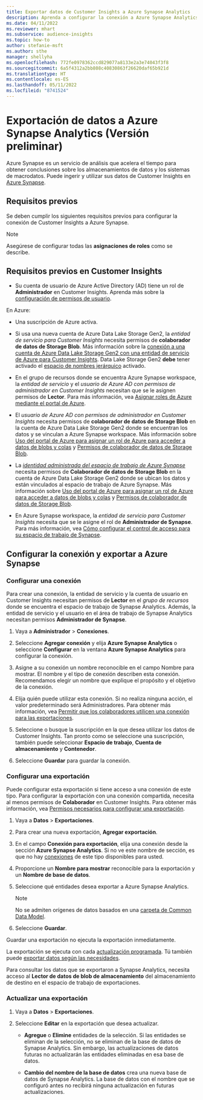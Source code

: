 ```yaml
---
title: Exportar datos de Customer Insights a Azure Synapse Analytics
description: Aprenda a configurar la conexión a Azure Synapse Analytics.
ms.date: 04/11/2022
ms.reviewer: mhart
ms.subservice: audience-insights
ms.topic: how-to
author: stefanie-msft
ms.author: sthe
manager: shellyha
ms.openlocfilehash: 772fe0978362ccd829077a8133e2a3e74043f3f8
ms.sourcegitcommit: 6a5f4312a2bb808c40830863f26620daf65b921d
ms.translationtype: HT
ms.contentlocale: es-ES
ms.lasthandoff: 05/11/2022
ms.locfileid: "8741524"
---
```

# <a name="export-data-to-azure-synapse-analytics-preview"></a>Exportación de datos a Azure Synapse Analytics (Versión preliminar)

Azure Synapse es un servicio de análisis que acelera el tiempo para obtener conclusiones sobre los almacenamientos de datos y los sistemas de macrodatos. Puede ingerir y utilizar sus datos de Customer Insights en [Azure Synapse](/azure/synapse-analytics/overview-what-is).

## <a name="prerequisites"></a>Requisitos previos

Se deben cumplir los siguientes requisitos previos para configurar la conexión de Customer Insights a Azure Synapse.

> [!NOTE]
> Asegúrese de configurar todas las **asignaciones de roles** como se describe.  

## <a name="prerequisites-in-customer-insights"></a>Requisitos previos en Customer Insights

* Su cuenta de usuario de Azure Active Directory (AD) tiene un rol de **Administrador** en Customer Insights. Aprenda más sobre la [configuración de permisos de usuario](permissions.md#assign-roles-and-permissions).

En Azure: 

- Una suscripción de Azure activa.

- Si usa una nueva cuenta de Azure Data Lake Storage Gen2, la *entidad de servicio para Customer Insights* necesita permisos de **colaborador de datos de Storage Blob**. Más información sobre la [conexión a una cuenta de Azure Data Lake Storage Gen2 con una entidad de servicio de Azure para Customer Insights](connect-service-principal.md). Data Lake Storage Gen2 **debe** tener activado el [espacio de nombres jerárquico](/azure/storage/blobs/data-lake-storage-namespace) activado.

- En el grupo de recursos donde se encuentra Azure Synapse workspace, la *entidad de servicio* y el *usuario de Azure AD con permisos de administrador en Customer Insights* necesitan que se le asignen permisos de **Lector**. Para más información, vea [Asignar roles de Azure mediante el portal de Azure](/azure/role-based-access-control/role-assignments-portal).

- El *usuario de Azure AD con permisos de administrador en Customer Insights* necesita permisos de **colaborador de datos de Storage Blob** en la cuenta de Azure Data Lake Storage Gen2 donde se encuentran los datos y se vinculan a Azure Synapse workspace. Más información sobre [Uso del portal de Azure para asignar un rol de Azure para acceder a datos de blobs y colas](/azure/storage/common/storage-auth-aad-rbac-portal) y [Permisos de colaborador de datos de Storage Blob](/azure/role-based-access-control/built-in-roles#storage-blob-data-contributor).

- La *[identidad administrada del espacio de trabajo de Azure Synapse](/azure/synapse-analytics/security/synapse-workspace-managed-identity)* necesita permisos de **Colaborador de datos de Storage Blob** en la cuenta de Azure Data Lake Storage Gen2 donde se ubican los datos y están vinculados al espacio de trabajo de Azure Synapse. Más información sobre [Uso del portal de Azure para asignar un rol de Azure para acceder a datos de blobs y colas](/azure/storage/common/storage-auth-aad-rbac-portal) y [Permisos de colaborador de datos de Storage Blob](/azure/role-based-access-control/built-in-roles#storage-blob-data-contributor).

- En Azure Synapse workspace, la *entidad de servicio para Customer Insights* necesita que se le asigne el rol de **Administrador de Synapse**. Para más información, vea [Cómo configurar el control de acceso para su espacio de trabajo de Synapse](/azure/synapse-analytics/security/how-to-set-up-access-control).

## <a name="set-up-the-connection-and-export-to-azure-synapse"></a>Configurar la conexión y exportar a Azure Synapse

### <a name="configure-a-connection"></a>Configurar una conexión

Para crear una conexión, la entidad de servicio y la cuenta de usuario en Customer Insights necesitan permisos de **Lector** en el *grupo de recursos* donde se encuentra el espacio de trabajo de Synapse Analytics. Además, la entidad de servicio y el usuario en el área de trabajo de Synapse Analytics necesitan permisos **Administrador de Synapse**. 

1. Vaya a **Administrador** > **Conexiones**.

1. Seleccione **Agregar conexión** y elija **Azure Synapse Analytics** o seleccione **Configurar** en la ventana **Azure Synapse Analytics** para configurar la conexión.

1. Asigne a su conexión un nombre reconocible en el campo Nombre para mostrar. El nombre y el tipo de conexión describen esta conexión. Recomendamos elegir un nombre que explique el propósito y el objetivo de la conexión.

1. Elija quién puede utilizar esta conexión. Si no realiza ninguna acción, el valor predeterminado será Administradores. Para obtener más información, vea [Permitir que los colaboradores utilicen una conexión para las exportaciones](connections.md#allow-contributors-to-use-a-connection-for-exports).

1. Seleccione o busque la suscripción en la que desea utilizar los datos de Customer Insights. Tan pronto como se seleccione una suscripción, también puede seleccionar **Espacio de trabajo**, **Cuenta de almacenamiento** y **Contenedor**.

1. Seleccione **Guardar** para guardar la conexión.

### <a name="configure-an-export"></a>Configurar una exportación

Puede configurar esta exportación si tiene acceso a una conexión de este tipo. Para configurar la exportación con una conexión compartida, necesita al menos permisos de **Colaborador** en Customer Insights. Para obtener más información, vea [Permisos necesarios para configurar una exportación](export-destinations.md#set-up-a-new-export).

1. Vaya a **Datos** > **Exportaciones**.

1. Para crear una nueva exportación, **Agregar exportación**.

1. En el campo **Conexión para exportación**, elija una conexión desde la sección **Azure Synapse Analytics**. Si no ve este nombre de sección, es que no hay [conexiones](connections.md) de este tipo disponibles para usted.

1. Proporcione un **Nombre para mostrar** reconocible para la exportación y un **Nombre de base de datos**.

1. Seleccione qué entidades desea exportar a Azure Synapse Analytics.
   > [!NOTE]
   > No se admiten orígenes de datos basados en una [carpeta de Common Data Model](connect-common-data-model.md).

2. Seleccione **Guardar**.

Guardar una exportación no ejecuta la exportación inmediatamente.

La exportación se ejecuta con cada [actualización programada](system.md#schedule-tab). Tú también puede [exportar datos según las necesidades](export-destinations.md#run-exports-on-demand).

Para consultar los datos que se exportaron a Synapse Analytics, necesita acceso al **Lector de datos de blob de almacenamiento** del almacenamiento de destino en el espacio de trabajo de exportaciones. 

### <a name="update-an-export"></a>Actualizar una exportación

1. Vaya a **Datos** > **Exportaciones**.

1. Seleccione **Editar** en la exportación que desea actualizar.

   - **Agregue** o **Elimine** entidades de la selección. Si las entidades se eliminan de la selección, no se eliminan de la base de datos de Synapse Analytics. Sin embargo, las actualizaciones de datos futuras no actualizarán las entidades eliminadas en esa base de datos.

   - **Cambio del nombre de la base de datos** crea una nueva base de datos de Synapse Analytics. La base de datos con el nombre que se configuró antes no recibirá ninguna actualización en futuras actualizaciones.
